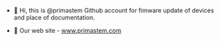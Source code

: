 - 👋 Hi, this is @primastem Github account for fimware update of devices and place of documentation.

- 👀 Our web site - www.primastem.com

<!---
primastem/primastem is a ✨ special ✨ repository because its `README.md` (this file) appears on your GitHub profile.
You can click the Preview link to take a look at your changes.
--->
